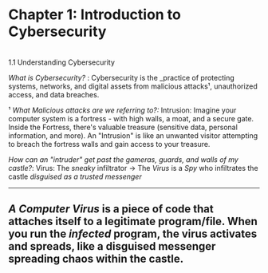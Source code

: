# Chapter 1: Introduction to Cybersecurity
<br>
  1.1 Understanding Cybersecurity
  
_What is Cybersecurity?_ :
Cybersecurity is the _practice of protecting systems, networks, and digital assets from malicious attacks¹, unauthorized access, and data breaches. 

¹ _What Malicious attacks are we referring to?:_
Intrusion: Imagine your computer system is a fortress - with high walls, a moat, and a secure gate. Inside the Fortress, there's valuable treasure (sensitive data, personal information, and more). An "Intrusion" is like an unwanted visitor attempting to breach the fortress walls and gain access to your treasure. 

_How can an "intruder" get past the gameras, guards, and walls of my castle?_:
Virus: The _sneaky_ infiltrator → The _Virus_ is a _Spy_ who infiltrates the castle _disguised as a trusted messenger_

---
***A Computer Virus***
is a piece of code that attaches itself to a legitimate program/file. When you run the _infected_ program, the virus activates and spreads, like a disguised messenger spreading chaos within the castle.
---
